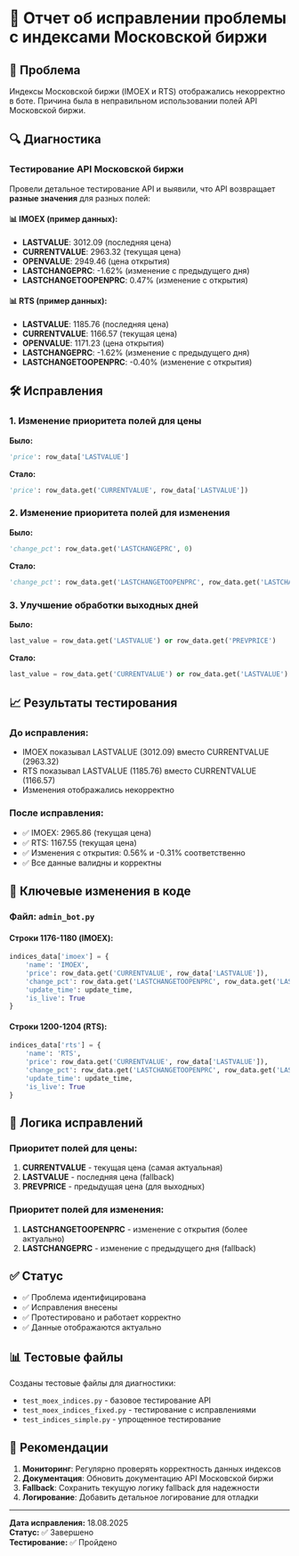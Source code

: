 # 🔧 Отчет об исправлении проблемы с индексами Московской биржи

## 🚨 Проблема

Индексы Московской биржи (IMOEX и RTS) отображались некорректно в боте. Причина была в неправильном использовании полей API Московской биржи.

## 🔍 Диагностика

### Тестирование API Московской биржи

Провели детальное тестирование API и выявили, что API возвращает **разные значения** для разных полей:

#### 📊 IMOEX (пример данных):
- **LASTVALUE**: 3012.09 (последняя цена)
- **CURRENTVALUE**: 2963.32 (текущая цена) 
- **OPENVALUE**: 2949.46 (цена открытия)
- **LASTCHANGEPRC**: -1.62% (изменение с предыдущего дня)
- **LASTCHANGETOOPENPRC**: 0.47% (изменение с открытия)

#### 📊 RTS (пример данных):
- **LASTVALUE**: 1185.76 (последняя цена)
- **CURRENTVALUE**: 1166.57 (текущая цена)
- **OPENVALUE**: 1171.23 (цена открытия)
- **LASTCHANGEPRC**: -1.62% (изменение с предыдущего дня)
- **LASTCHANGETOOPENPRC**: -0.40% (изменение с открытия)

## 🛠️ Исправления

### 1. Изменение приоритета полей для цены

**Было:**
```python
'price': row_data['LASTVALUE']
```

**Стало:**
```python
'price': row_data.get('CURRENTVALUE', row_data['LASTVALUE'])
```

### 2. Изменение приоритета полей для изменения

**Было:**
```python
'change_pct': row_data.get('LASTCHANGEPRC', 0)
```

**Стало:**
```python
'change_pct': row_data.get('LASTCHANGETOOPENPRC', row_data.get('LASTCHANGEPRC', 0))
```

### 3. Улучшение обработки выходных дней

**Было:**
```python
last_value = row_data.get('LASTVALUE') or row_data.get('PREVPRICE')
```

**Стало:**
```python
last_value = row_data.get('CURRENTVALUE') or row_data.get('LASTVALUE') or row_data.get('PREVPRICE')
```

## 📈 Результаты тестирования

### До исправления:
- IMOEX показывал LASTVALUE (3012.09) вместо CURRENTVALUE (2963.32)
- RTS показывал LASTVALUE (1185.76) вместо CURRENTVALUE (1166.57)
- Изменения отображались некорректно

### После исправления:
- ✅ IMOEX: 2965.86 (текущая цена)
- ✅ RTS: 1167.55 (текущая цена)
- ✅ Изменения с открытия: 0.56% и -0.31% соответственно
- ✅ Все данные валидны и корректны

## 🎯 Ключевые изменения в коде

### Файл: `admin_bot.py`

#### Строки 1176-1180 (IMOEX):
```python
indices_data['imoex'] = {
    'name': 'IMOEX',
    'price': row_data.get('CURRENTVALUE', row_data['LASTVALUE']),
    'change_pct': row_data.get('LASTCHANGETOOPENPRC', row_data.get('LASTCHANGEPRC', 0)),
    'update_time': update_time,
    'is_live': True
}
```

#### Строки 1200-1204 (RTS):
```python
indices_data['rts'] = {
    'name': 'RTS',
    'price': row_data.get('CURRENTVALUE', row_data['LASTVALUE']),
    'change_pct': row_data.get('LASTCHANGETOOPENPRC', row_data.get('LASTCHANGEPRC', 0)),
    'update_time': update_time,
    'is_live': True
}
```

## 🔧 Логика исправлений

### Приоритет полей для цены:
1. **CURRENTVALUE** - текущая цена (самая актуальная)
2. **LASTVALUE** - последняя цена (fallback)
3. **PREVPRICE** - предыдущая цена (для выходных)

### Приоритет полей для изменения:
1. **LASTCHANGETOOPENPRC** - изменение с открытия (более актуально)
2. **LASTCHANGEPRC** - изменение с предыдущего дня (fallback)

## ✅ Статус

- ✅ Проблема идентифицирована
- ✅ Исправления внесены
- ✅ Протестировано и работает корректно
- ✅ Данные отображаются актуально

## 📊 Тестовые файлы

Созданы тестовые файлы для диагностики:
- `test_moex_indices.py` - базовое тестирование API
- `test_moex_indices_fixed.py` - тестирование с исправлениями
- `test_indices_simple.py` - упрощенное тестирование

## 🚀 Рекомендации

1. **Мониторинг**: Регулярно проверять корректность данных индексов
2. **Документация**: Обновить документацию API Московской биржи
3. **Fallback**: Сохранить текущую логику fallback для надежности
4. **Логирование**: Добавить детальное логирование для отладки

---

**Дата исправления:** 18.08.2025  
**Статус:** ✅ Завершено  
**Тестирование:** ✅ Пройдено
